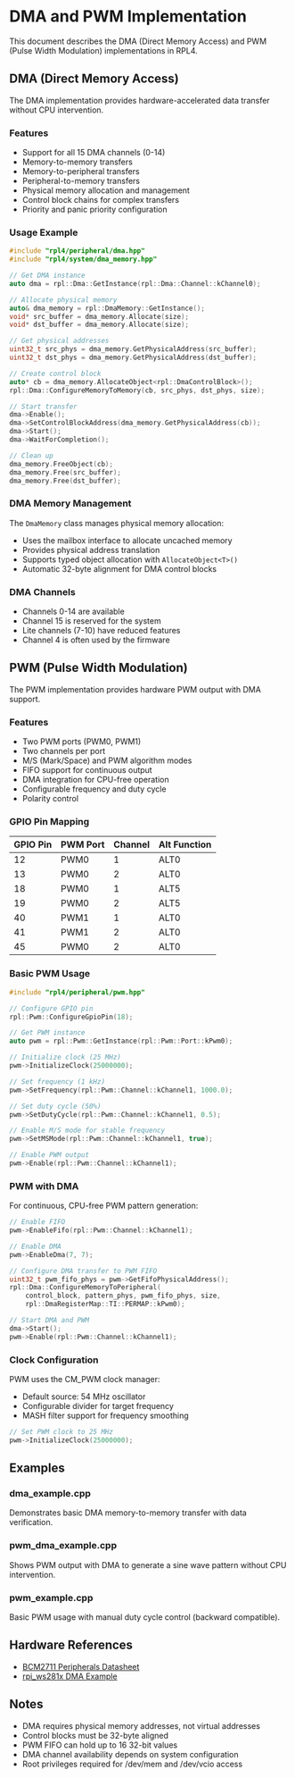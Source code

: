 # DMA and PWM Implementation

This document describes the DMA (Direct Memory Access) and PWM (Pulse Width Modulation) implementations in RPL4.

## DMA (Direct Memory Access)

The DMA implementation provides hardware-accelerated data transfer without CPU intervention.

### Features

- Support for all 15 DMA channels (0-14)
- Memory-to-memory transfers
- Memory-to-peripheral transfers
- Peripheral-to-memory transfers
- Physical memory allocation and management
- Control block chains for complex transfers
- Priority and panic priority configuration

### Usage Example

```cpp
#include "rpl4/peripheral/dma.hpp"
#include "rpl4/system/dma_memory.hpp"

// Get DMA instance
auto dma = rpl::Dma::GetInstance(rpl::Dma::Channel::kChannel0);

// Allocate physical memory
auto& dma_memory = rpl::DmaMemory::GetInstance();
void* src_buffer = dma_memory.Allocate(size);
void* dst_buffer = dma_memory.Allocate(size);

// Get physical addresses
uint32_t src_phys = dma_memory.GetPhysicalAddress(src_buffer);
uint32_t dst_phys = dma_memory.GetPhysicalAddress(dst_buffer);

// Create control block
auto* cb = dma_memory.AllocateObject<rpl::DmaControlBlock>();
rpl::Dma::ConfigureMemoryToMemory(cb, src_phys, dst_phys, size);

// Start transfer
dma->Enable();
dma->SetControlBlockAddress(dma_memory.GetPhysicalAddress(cb));
dma->Start();
dma->WaitForCompletion();

// Clean up
dma_memory.FreeObject(cb);
dma_memory.Free(src_buffer);
dma_memory.Free(dst_buffer);
```

### DMA Memory Management

The `DmaMemory` class manages physical memory allocation:

- Uses the mailbox interface to allocate uncached memory
- Provides physical address translation
- Supports typed object allocation with `AllocateObject<T>()`
- Automatic 32-byte alignment for DMA control blocks

### DMA Channels

- Channels 0-14 are available
- Channel 15 is reserved for the system
- Lite channels (7-10) have reduced features
- Channel 4 is often used by the firmware

## PWM (Pulse Width Modulation)

The PWM implementation provides hardware PWM output with DMA support.

### Features

- Two PWM ports (PWM0, PWM1)
- Two channels per port
- M/S (Mark/Space) and PWM algorithm modes
- FIFO support for continuous output
- DMA integration for CPU-free operation
- Configurable frequency and duty cycle
- Polarity control

### GPIO Pin Mapping

| GPIO Pin | PWM Port | Channel | Alt Function |
|----------|----------|---------|--------------|
| 12       | PWM0     | 1       | ALT0         |
| 13       | PWM0     | 2       | ALT0         |
| 18       | PWM0     | 1       | ALT5         |
| 19       | PWM0     | 2       | ALT5         |
| 40       | PWM1     | 1       | ALT0         |
| 41       | PWM1     | 2       | ALT0         |
| 45       | PWM0     | 2       | ALT0         |

### Basic PWM Usage

```cpp
#include "rpl4/peripheral/pwm.hpp"

// Configure GPIO pin
rpl::Pwm::ConfigureGpioPin(18);

// Get PWM instance
auto pwm = rpl::Pwm::GetInstance(rpl::Pwm::Port::kPwm0);

// Initialize clock (25 MHz)
pwm->InitializeClock(25000000);

// Set frequency (1 kHz)
pwm->SetFrequency(rpl::Pwm::Channel::kChannel1, 1000.0);

// Set duty cycle (50%)
pwm->SetDutyCycle(rpl::Pwm::Channel::kChannel1, 0.5);

// Enable M/S mode for stable frequency
pwm->SetMSMode(rpl::Pwm::Channel::kChannel1, true);

// Enable PWM output
pwm->Enable(rpl::Pwm::Channel::kChannel1);
```

### PWM with DMA

For continuous, CPU-free PWM pattern generation:

```cpp
// Enable FIFO
pwm->EnableFifo(rpl::Pwm::Channel::kChannel1);

// Enable DMA
pwm->EnableDma(7, 7);

// Configure DMA transfer to PWM FIFO
uint32_t pwm_fifo_phys = pwm->GetFifoPhysicalAddress();
rpl::Dma::ConfigureMemoryToPeripheral(
    control_block, pattern_phys, pwm_fifo_phys, size,
    rpl::DmaRegisterMap::TI::PERMAP::kPwm0);

// Start DMA and PWM
dma->Start();
pwm->Enable(rpl::Pwm::Channel::kChannel1);
```

### Clock Configuration

PWM uses the CM_PWM clock manager:

- Default source: 54 MHz oscillator
- Configurable divider for target frequency
- MASH filter support for frequency smoothing

```cpp
// Set PWM clock to 25 MHz
pwm->InitializeClock(25000000);
```

## Examples

### dma_example.cpp

Demonstrates basic DMA memory-to-memory transfer with data verification.

### pwm_dma_example.cpp

Shows PWM output with DMA to generate a sine wave pattern without CPU intervention.

### pwm_example.cpp

Basic PWM usage with manual duty cycle control (backward compatible).

## Hardware References

- [BCM2711 Peripherals Datasheet](https://datasheets.raspberrypi.com/bcm2711/bcm2711-peripherals.pdf)
- [rpi_ws281x DMA Example](https://github.com/jgarff/rpi_ws281x)

## Notes

- DMA requires physical memory addresses, not virtual addresses
- Control blocks must be 32-byte aligned
- PWM FIFO can hold up to 16 32-bit values
- DMA channel availability depends on system configuration
- Root privileges required for /dev/mem and /dev/vcio access
